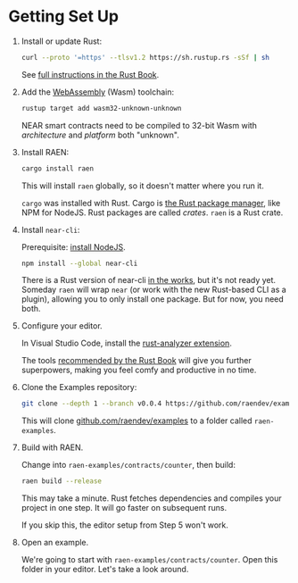 # Getting Set Up

1. Install or update Rust:

   ```bash
   curl --proto '=https' --tlsv1.2 https://sh.rustup.rs -sSf | sh
   ```

   See [full instructions in the Rust Book](https://doc.rust-lang.org/book/ch01-01-installation.html).

2. Add the [WebAssembly](https://webassembly.org/) (Wasm) toolchain:

   ```bash
   rustup target add wasm32-unknown-unknown
   ```

   NEAR smart contracts need to be compiled to 32-bit Wasm with _architecture_ and _platform_ both "unknown".


3. Install RAEN:

   ```bash
   cargo install raen
   ```

   This will install `raen` globally, so it doesn't matter where you run it.

   `cargo` was installed with Rust. Cargo is [the Rust package manager](https://doc.rust-lang.org/cargo/index.html), like NPM for NodeJS. Rust packages are called _crates_. `raen` is a Rust crate.

4. Install `near-cli`:

   Prerequisite: [install NodeJS](https://nodejs.dev/learn/how-to-install-nodejs).

   ```bash
   npm install --global near-cli
   ```

   There is a Rust version of near-cli [in the works](https://github.com/near/near-cli-rs), but it's not ready yet. Someday `raen` will wrap `near` (or work with the new Rust-based CLI as a plugin), allowing you to only install one package. But for now, you need both.

5. Configure your editor.

   In Visual Studio Code, install the [rust-analyzer extension](https://marketplace.visualstudio.com/items?itemName=rust-lang.rust-analyzer).

   The tools [recommended by the Rust Book](https://doc.rust-lang.org/book/appendix-04-useful-development-tools.html) will give you further superpowers, making you feel comfy and productive in no time.

6. Clone the Examples repository:

   ```bash
   git clone --depth 1 --branch v0.0.4 https://github.com/raendev/examples.git --recursive raen-examples
   ```

   This will clone [github.com/raendev/examples](https://github.com/raendev/examples) to a folder called `raen-examples`.

7. Build with RAEN.

   Change into `raen-examples/contracts/counter`, then build:

   ```bash
   raen build --release
   ```

   This may take a minute. Rust fetches dependencies and compiles your project in one step. It will go faster on subsequent runs.

   If you skip this, the editor setup from Step 5 won't work.

8. Open an example.

   We're going to start with `raen-examples/contracts/counter`. Open this folder in your editor. Let's take a look around.
